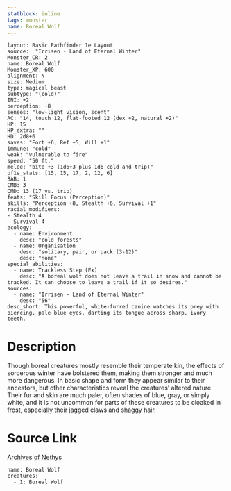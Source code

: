 ```yaml
---
statblock: inline
tags: monster
name: Boreal Wolf
---
```

```statblock
layout: Basic Pathfinder 1e Layout
source:  "Irrisen - Land of Eternal Winter"
Monster_CR: 2
name: Boreal Wolf
Monster_XP: 600
alignment: N
size: Medium
type: magical beast
subtype: "(cold)"
INI: +2
perception: +8
senses: "low-light vision, scent"
AC: "14, touch 12, flat-footed 12 (dex +2, natural +2)"
HP: 15
HP_extra: ""
HD: 2d8+6
saves: "Fort +6, Ref +5, Will +1"
immune: "cold"
weak: "vulnerable to fire"
speed: "50 ft."
melee: "bite +3 (1d6+3 plus 1d6 cold and trip)"
pf1e_stats: [15, 15, 17, 2, 12, 6]
BAB: 1
CMB: 3
CMD: 13 (17 vs. trip)
feats: "Skill Focus (Perception)"
skills: "Perception +8, Stealth +6, Survival +1"
racial_modifiers:
- Stealth 4
- Survival 4
ecology:
  - name: Environment
    desc: "cold forests"
  - name: Organisation
    desc: "solitary, pair, or pack (3-12)"
    desc: "none"
special_abilities:
  - name: Trackless Step (Ex)
    desc: "A boreal wolf does not leave a trail in snow and cannot be tracked. It can choose to leave a trail if it so desires."
sources:
  - name: "Irrisen - Land of Eternal Winter"
    desc: "56"
desc_short: This powerful, white-furred canine watches its prey with piercing, pale blue eyes, darting its tongue across sharp, ivory teeth.
```
# Description
Though boreal creatures mostly resemble their temperate kin, the effects of sorcerous winter have bolstered them, making them stronger and much more dangerous. In basic shape and form they appear similar to their ancestors, but other characteristics reveal the creatures’ altered nature. Their fur and skin are much paler, often shades of blue, gray, or simply white, and it is not uncommon for parts of these creatures to be cloaked in frost, especially their jagged claws and shaggy hair.
# Source Link
[Archives of Nethys](https://aonprd.com/MonsterDisplay.aspx?ItemName=Boreal%20Wolf)
```encounter-table
name: Boreal Wolf
creatures:
  - 1: Boreal Wolf
```
